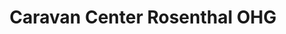 ---
title: "Caravan Center Rosenthal OHG"
url: /ferna/caravan-center-rosenthal-ohg/
shop: Autohaus
---